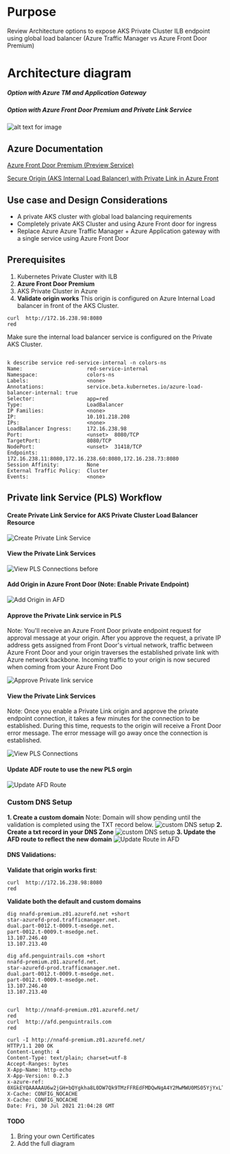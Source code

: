 # Purpose

Review Architecture options to expose AKS Private Cluster ILB endpoint using global load balancer (Azure Traffic Manager vs Azure Front Door Premium)

# Architecture diagram

##### Option with Azure TM and Application Gateway

##### Option with Azure Front Door Premium and Private Link Service

![alt text for image](images/afd-premium-aks-private-cluster.png)

## Azure Documentation

[Azure Front Door Premium (Preview Service)](https://docs.microsoft.com/en-us/azure/frontdoor/standard-premium/)

[Secure Origin (AKS Internal Load Balancer) with Private Link in Azure Front](https://docs.microsoft.com/en-us/azure/frontdoor/standard-premium/concept-private-link)

## Use case and Design Considerations

- A private AKS cluster with global load balancing requirements
- Completely private AKS Cluster and using Azure Front door for ingress
- Replace Azure Azure Traffic Manager + Azure Application gateway with a single service using Azure Front Door

## Prerequisites

1. Kubernetes Private Cluster with ILB
2. **Azure Front Door Premium**
3. AKS Private Cluster in Azure
4. **Validate origin works**
   This origin is configured on Azure Internal Load balancer in front of the AKS Cluster.

```
curl  http://172.16.238.98:8080
red
```

Make sure the internal load balancer service is configured on the Private AKS Cluster.

```

k describe service red-service-internal -n colors-ns
Name:                     red-service-internal
Namespace:                colors-ns
Labels:                   <none>
Annotations:              service.beta.kubernetes.io/azure-load-balancer-internal: true
Selector:                 app=red
Type:                     LoadBalancer
IP Families:              <none>
IP:                       10.101.218.208
IPs:                      <none>
LoadBalancer Ingress:     172.16.238.98
Port:                     <unset>  8080/TCP
TargetPort:               8080/TCP
NodePort:                 <unset>  31418/TCP
Endpoints:                172.16.238.11:8080,172.16.238.60:8080,172.16.238.73:8080
Session Affinity:         None
External Traffic Policy:  Cluster
Events:                   <none>

```

## Private link Service (PLS) Workflow

#### Create Private Link Service for AKS Private Cluster Load Balancer Resource

![Create Private Link Service](images/aks-private-cluster-pls.png)

#### View the Private Link Services

![View PLS Connections before](images/pls-before.png)

#### Add Origin in Azure Front Door (Note: Enable Private Endpoint)

![Add Origin in AFD](images/afd-add-origin.png)

#### Approve the Private Link service in PLS

Note: You'll receive an Azure Front Door private endpoint request for approval message at your origin. After you approve the request, a private IP address gets assigned from Front Door's virtual network, traffic between Azure Front Door and your origin traverses the established private link with Azure network backbone. Incoming traffic to your origin is now secured when coming from your Azure Front Doo

![Approve Private link service](images/approve-pls.png)

#### View the Private Link Services

Note: Once you enable a Private Link origin and approve the private endpoint connection, it takes a few minutes for the connection to be established. During this time, requests to the origin will receive a Front Door error message. The error message will go away once the connection is established.

![View PLS Connections](images/pls-after.png)

#### Update ADF route to use the new PLS orgin

![Update AFD Route](images/update-route.png)

### Custom DNS Setup

**1. Create a custom domain**
Note: Domain will show pending until the validation is completed using the TXT record below.
![custom DNS setup](images/validate-custom-domain.png)
**2. Create a txt record in your DNS Zone**
![custom DNS setup](images/custom-domain-dns.png)
**3. Update the AFD route to reflect the new domain**
![Update Route in AFD](images/route-domains.png)

#### DNS Validations:

**Validate that origin works first**:

```
curl  http://172.16.238.98:8080
red

```

**Validate both the default and custom domains**

```
dig nnafd-premium.z01.azurefd.net +short
star-azurefd-prod.trafficmanager.net.
dual.part-0012.t-0009.t-msedge.net.
part-0012.t-0009.t-msedge.net.
13.107.246.40
13.107.213.40

dig afd.penguintrails.com +short
nnafd-premium.z01.azurefd.net.
star-azurefd-prod.trafficmanager.net.
dual.part-0012.t-0009.t-msedge.net.
part-0012.t-0009.t-msedge.net.
13.107.246.40
13.107.213.40


curl  http://nnafd-premium.z01.azurefd.net/
red
curl  http://afd.penguintrails.com
red

curl -I http://nnafd-premium.z01.azurefd.net/
HTTP/1.1 200 OK
Content-Length: 4
Content-Type: text/plain; charset=utf-8
Accept-Ranges: bytes
X-App-Name: http-echo
X-App-Version: 0.2.3
x-azure-ref: 0XGkEYQAAAAAU6w2jGH+bQYgkha8L0DW7Qk9TMzFFREdFMDQwNgA4Y2MwMWU0MS05YjYxLTRjNDItODExNi0wOWVjOTExZmFmOGI=
X-Cache: CONFIG_NOCACHE
X-Cache: CONFIG_NOCACHE
Date: Fri, 30 Jul 2021 21:04:28 GMT

```

#### TODO

1. Bring your own Certificates
2. Add the full diagram
